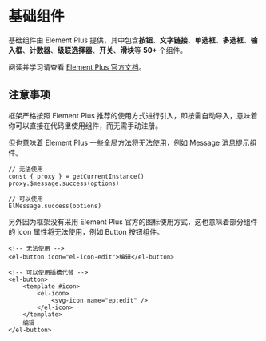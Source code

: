 # 基础组件

基础组件由 Element Plus 提供，其中包含**按钮**、**文字链接**、**单选框**、**多选框**、**输入框**、**计数器**、**级联选择器**、**开关**、**滑块**等 **50+** 个组件。

阅读并学习请查看 [Element Plus 官方文档](https://element-plus.org/#/zh-CN)。

## 注意事项

框架严格按照 Element Plus 推荐的使用方式进行引入，即按需自动导入，意味着你可以直接在代码里使用组件，而无需手动注册。

但也意味着 Element Plus 一些全局方法将无法使用，例如 Message 消息提示组件。

```js:no-line-numbers
// 无法使用
const { proxy } = getCurrentInstance()
proxy.$message.success(options)

// 可以使用
ElMessage.success(options)
```

另外因为框架没有采用 Element Plus 官方的图标使用方式，这也意味着部分组件的 icon 属性将无法使用，例如 Button 按钮组件。

```vue:no-line-numbers
<!-- 无法使用 -->
<el-button icon="el-icon-edit">编辑</el-button>

<!-- 可以使用插槽代替 -->
<el-button>
    <template #icon>
        <el-icon>
            <svg-icon name="ep:edit" />
        </el-icon>
    </template>
    编辑
</el-button>
```